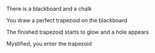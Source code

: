 There is a blackboard and a chalk

You draw a perfect trapezoid on the blackboard

The finished trapezoid starts to glow and a hole appears

Mystified, you enter the trapezoid
